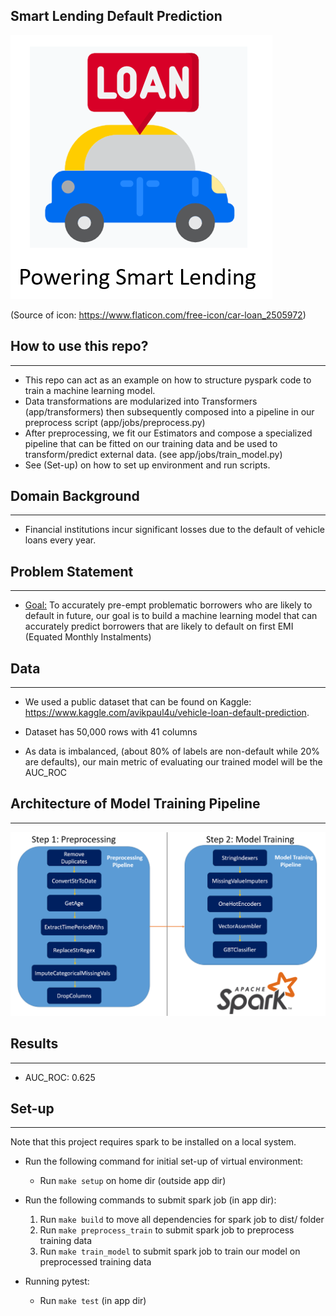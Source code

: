 ## Smart Lending Default Prediction

![Screenshot](docs/images/project_icon.PNG)

(Source of icon: https://www.flaticon.com/free-icon/car-loan_2505972)

## How to use this repo?
---
* This repo can act as an example on how to structure pyspark code to train a machine learning model.
* Data transformations are modularized into Transformers (app/transformers) then subsequently composed into a pipeline in our preprocess script (app/jobs/preprocess.py)
* After preprocessing, we fit our Estimators and compose a specialized pipeline that can be fitted on our training data and be used to transform/predict external data. (see app/jobs/train_model.py)
* See (Set-up) on how to set up environment and run scripts.


## Domain Background
---

* Financial institutions incur significant losses due to the default of vehicle loans every year.

  
## Problem Statement
---

* <ins>Goal:</ins> To accurately pre-empt problematic borrowers who are likely to default in future, our goal is to build a machine learning model that can accurately predict borrowers that are likely to default on first EMI (Equated Monthly Instalments)


## Data
---
* We used a public dataset that can be found on Kaggle: https://www.kaggle.com/avikpaul4u/vehicle-loan-default-prediction.

* Dataset has 50,000 rows with 41 columns

* As data is imbalanced, (about 80% of labels are non-default while 20% are defaults), our main metric of evaluating our trained model will be the AUC_ROC


## Architecture of Model Training Pipeline
---
![Screenshot](docs/images/modelling_architecture.PNG)


## Results
---
* AUC_ROC: 0.625

## Set-up
---
Note that this project requires spark to be installed on a local system. 

* Run the following command for initial set-up of virtual environment:
    * Run ```make setup``` on home dir (outside app dir)

* Run the following commands to submit spark job (in app dir):  
    1. Run ```make build``` to move all dependencies for spark job to dist/ folder
    2. Run ```make preprocess_train``` to submit spark job to preprocess training data
    3. Run ```make train_model``` to submit spark job to train our model on preprocessed training data

* Running pytest:  
    * Run ```make test``` (in app dir)